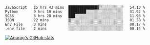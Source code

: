<!--START_SECTION:waka-->

```text
JavaScript   15 hrs 43 mins  █████████████▓░░░░░░░░░░░   54.13 %
Python       9 hrs 16 mins   ████████░░░░░░░░░░░░░░░░░   31.92 %
SCSS         3 hrs 28 mins   ███░░░░░░░░░░░░░░░░░░░░░░   11.96 %
JSON         22 mins         ▒░░░░░░░░░░░░░░░░░░░░░░░░   01.28 %
Env File     3 mins          ░░░░░░░░░░░░░░░░░░░░░░░░░   00.17 %
.env file    2 mins          ░░░░░░░░░░░░░░░░░░░░░░░░░   00.14 %
```

<!--END_SECTION:waka-->

[![Anurag's GitHub stats](https://github-readme-stats.vercel.app/api?username=FelipeRistow&count_private=true&theme=synthwave)](https://github.com/anuraghazra/github-readme-stats)
